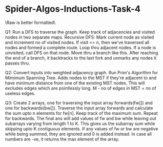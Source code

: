 # Spider-Algos-Inductions-Task-4
\\Raw is better formatted\\

Q1:
Run a DFS to traverse the graph.
  Keep track of adjacencies and visited nodes in two separate maps.
  Recursive  DFS:
    Mark current node as visited and increment no of visited nodes.
    If visit == n, then we've traversed all nodes and formed a complete route.
    Loop thru adjacent nodes.
      If a node is unvisited, call DFS on that node. Move thru a branch like this.
      After reaching the end of a branch, it backtracks to the last fork and unmarks any nodes it passes thru.

Q2:
Convert inputs into weighted adjacency graph.
Run Prim's Algorithm for Mimimum Spanning Tree.
  Adds nodes to the MST if they're adjacent to and have minimum distance from one of the existing MST nodes. This will excludes edges which are pointlessly long.
M - no of edges in MST = no of useless edges.

Q3:
Create 2 arrays, one for traversing the input array forwards(fw[]) and one for backwards(bw[]).
Traverse the input array forwards and calculate the sum upto n elements for fw[n].
Keep track of the maximum sum.
Repeat for backwards.
The final ans will add values of fw and bw while leaving out subarrays varying from length 1 to K. This gives us the subarray sum while skipping upto K contiguous elements. 
  If any values of fw or bw are negative while being summed, they are ignored and 0 is added instead.
In case all numbers are -ve, it returns the max element of the array.  
